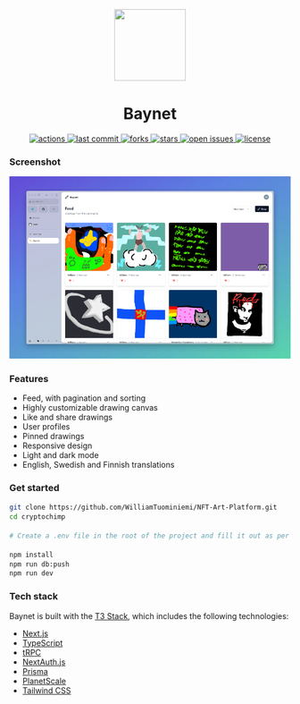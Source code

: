 <div align="center">
  <img src="https://notion-emojis.s3-us-west-2.amazonaws.com/prod/svg-twitter/270f-fe0f.svg" height="128px" width="128px"/>
  <h1>Baynet</h1>
  <a href="https://github.com/WilliamTuominiemi/NFT-Art-Platform/actions">
    <img src="https://github.com/WilliamTuominiemi/NFT-Art-Platform/actions/workflows/ci.yml/badge.svg" alt="actions" />
  </a>
  <a href="https://github.com/WilliamTuominiemi/NFT-Art-Platform/commits/main">
    <img src="https://img.shields.io/github/last-commit/WilliamTuominiemi/NFT-Art-Platform" alt="last commit" />
  </a>
  <a href="https://github.com/WilliamTuominiemi/NFT-Art-Platform/network/members">
    <img src="https://img.shields.io/github/forks/WilliamTuominiemi/NFT-Art-Platform" alt="forks" />
  </a>
  <a href="https://github.com/WilliamTuominiemi/NFT-Art-Platform/stargazers">
    <img src="https://img.shields.io/github/stars/WilliamTuominiemi/NFT-Art-Platform" alt="stars" />
  </a>
  <a href="https://github.com/WilliamTuominiemi/NFT-Art-Platform/issues/">
    <img src="https://img.shields.io/github/issues/WilliamTuominiemi/NFT-Art-Platform" alt="open issues" />
  </a>
  <a href="https://github.com/WilliamTuominiemi/NFT-Art-Platform/blob/main/LICENSE">
    <img src="https://img.shields.io/github/license/WilliamTuominiemi/NFT-Art-Platform.svg" alt="license" />
  </a>
</div>

### Screenshot

<a href="https://baynet.vercel.app">
  <img src="screenshot.png" alt="screenshot" width="800"/>
</a>

### Features

- Feed, with pagination and sorting
- Highly customizable drawing canvas
- Like and share drawings
- User profiles
- Pinned drawings
- Responsive design
- Light and dark mode
- English, Swedish and Finnish translations

### Get started

```bash
git clone https://github.com/WilliamTuominiemi/NFT-Art-Platform.git
cd cryptochimp

# Create a .env file in the root of the project and fill it out as per .env.example

npm install
npm run db:push
npm run dev
```

### Tech stack

Baynet is built with the [T3 Stack](https://create.t3.gg), which includes the following technologies:

- [Next.js](https://nextjs.org)
- [TypeScript](https://www.typescriptlang.org)
- [tRPC](https://trpc.io)
- [NextAuth.js](https://next-auth.js.org)
- [Prisma](https://prisma.io)
- [PlanetScale](https://planetscale.com/)
- [Tailwind CSS](https://tailwindcss.com)
